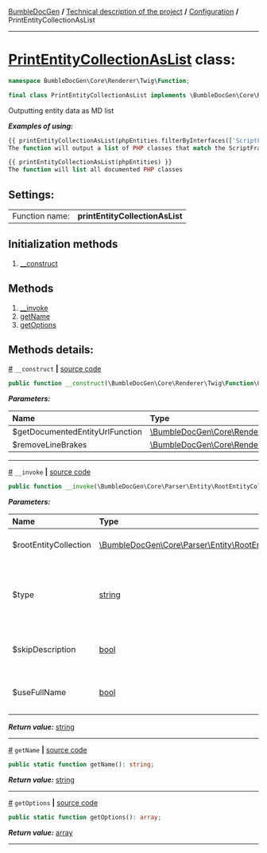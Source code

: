 [BumbleDocGen](/docs/README.md) **/**
[Technical description of the project](/docs/tech/readme.md) **/**
[Configuration](/docs/tech/01_configuration.md) **/**
PrintEntityCollectionAsList

---


# [PrintEntityCollectionAsList](https://github.com/bumble-tech/bumble-doc-gen/blob/master/src/Core/Renderer/Twig/Function/PrintEntityCollectionAsList.php#L22) class:

```php
namespace BumbleDocGen\Core\Renderer\Twig\Function;

final class PrintEntityCollectionAsList implements \BumbleDocGen\Core\Renderer\Twig\Function\CustomFunctionInterface
```
Outputting entity data as MD list

***Examples of using:***
```php
{{ printEntityCollectionAsList(phpEntities.filterByInterfaces(['ScriptFramework\\ScriptInterface', 'ScriptFramework\\TestScriptInterface'])) }}
The function will output a list of PHP classes that match the ScriptFramework\ScriptInterface and ScriptFramework\TestScriptInterface interfaces
```
```php
{{ printEntityCollectionAsList(phpEntities) }}
The function will list all documented PHP classes
```


<h2>Settings:</h2>

<table>
    <tr>
        <td>Function name:</td>
        <td><b>printEntityCollectionAsList</b></td>
    </tr>
</table>

## Initialization methods

1. [__construct](#m-construct) 
## Methods

1. [__invoke](#m-invoke) 
1. [getName](#mgetname) 
1. [getOptions](#mgetoptions) 

## Methods details:

<a name="m-construct" href="#m-construct">#</a> `__construct`  **|** [source code](https://github.com/bumble-tech/bumble-doc-gen/blob/master/src/Core/Renderer/Twig/Function/PrintEntityCollectionAsList.php#L24)
```php
public function __construct(\BumbleDocGen\Core\Renderer\Twig\Function\GetDocumentedEntityUrl $getDocumentedEntityUrlFunction, \BumbleDocGen\Core\Renderer\Twig\Filter\RemoveLineBrakes $removeLineBrakes);
```

***Parameters:***

| Name | Type | Description |
|:-|:-|:-|
$getDocumentedEntityUrlFunction | [\BumbleDocGen\Core\Renderer\Twig\Function\GetDocumentedEntityUrl](https://github.com/bumble-tech/bumble-doc-gen/blob/master/src/Core/Renderer/Twig/Function/GetDocumentedEntityUrl.php) | - |
$removeLineBrakes | [\BumbleDocGen\Core\Renderer\Twig\Filter\RemoveLineBrakes](https://github.com/bumble-tech/bumble-doc-gen/blob/master/src/Core/Renderer/Twig/Filter/RemoveLineBrakes.php) | - |

---

<a name="m-invoke" href="#m-invoke">#</a> `__invoke`  **|** [source code](https://github.com/bumble-tech/bumble-doc-gen/blob/master/src/Core/Renderer/Twig/Function/PrintEntityCollectionAsList.php#L50)
```php
public function __invoke(\BumbleDocGen\Core\Parser\Entity\RootEntityCollection $rootEntityCollection, string $type = 'ul', bool $skipDescription = false, bool $useFullName = false): string;
```

***Parameters:***

| Name | Type | Description |
|:-|:-|:-|
$rootEntityCollection | [\BumbleDocGen\Core\Parser\Entity\RootEntityCollection](https://github.com/bumble-tech/bumble-doc-gen/blob/master/src/Core/Parser/Entity/RootEntityCollection.php) | Processed entity collection |
$type | [string](https://www.php.net/manual/en/language.types.string.php) | List tag type (<ul>/<ol>) |
$skipDescription | [bool](https://www.php.net/manual/en/language.types.boolean.php) | Don't print description of this entities |
$useFullName | [bool](https://www.php.net/manual/en/language.types.boolean.php) | Use the full name of the entity in the list |

***Return value:*** [string](https://www.php.net/manual/en/language.types.string.php)

---

<a name="mgetname" href="#mgetname">#</a> `getName`  **|** [source code](https://github.com/bumble-tech/bumble-doc-gen/blob/master/src/Core/Renderer/Twig/Function/PrintEntityCollectionAsList.php#L30)
```php
public static function getName(): string;
```

***Return value:*** [string](https://www.php.net/manual/en/language.types.string.php)

---

<a name="mgetoptions" href="#mgetoptions">#</a> `getOptions`  **|** [source code](https://github.com/bumble-tech/bumble-doc-gen/blob/master/src/Core/Renderer/Twig/Function/PrintEntityCollectionAsList.php#L35)
```php
public static function getOptions(): array;
```

***Return value:*** [array](https://www.php.net/manual/en/language.types.array.php)

---
